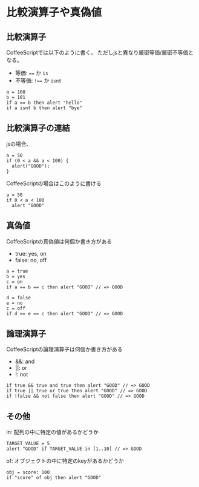 # 比較演算子や真偽値

## 比較演算子
CoffeeScriptでは以下のように書く。
ただしjsと異なり厳密等価/厳密不等価となる。
- 等価: `==` か `is`
- 不等価: `!==` か `isnt`

```
a = 100
b = 101
if a == b then alert "hello"
if a isnt b then alert "bye"
```

## 比較演算子の連結
jsの場合、
```
a = 50
if (0 < a && a < 100) {
  alert("GOOD");
}
```

CoffeeScriptの場合はこのように書ける
```
a = 50
if 0 < a < 100
  alert "GOOD"
```

## 真偽値
CoffeeScriptの真偽値は何個か書き方がある
- true: yes, on
- false: no, off

```
a = true
b = yes
c = on
if a == b == c then alert "GOOD" // => GOOD

d = false
e = no
c = off
if d == e == c then alert "GOOD" // => GOOD
```

## 論理演算子
CoffeeScriptの論理演算子は何個か書き方がある
- &&: and
- ||: or
- !: not

```
if true && true and true then alert "GOOD" // => GOOD
if true || true or true then alert "GOOD" // => GOOD
if !false && not false then alert "GOOD" // => GOOD
```

## その他
in: 配列の中に特定の値があるかどうか
```
TARGET_VALUE = 5
alert "GOOD" if TARGET_VALUE in [1..10] // => GOOD
```

of: オブジェクトの中に特定のkeyがあるかどうか
```
obj = score: 100
if "score" of obj then alert "GOOD"
```
